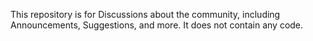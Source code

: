 This repository is for Discussions about the community, including 
Announcements, Suggestions, and more. It does not contain any code.

